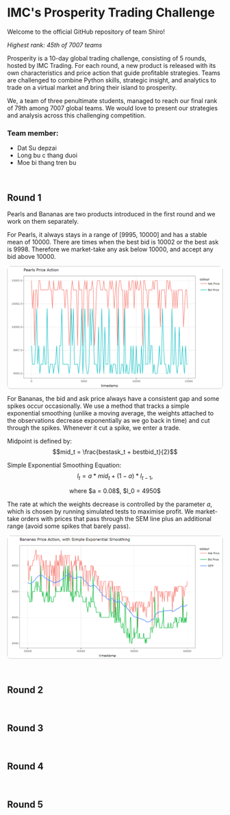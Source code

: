 # IMC's Prosperity Trading Challenge

Welcome to the official GitHub repository of team Shiro!

*Highest rank: 45th of 7007 teams*

Prosperity is a 10-day global trading challenge, consisting of 5 rounds, hosted by IMC Trading. For each round, a new product is released with its own characteristics and price action that guide profitable strategies. Teams are challenged to combine Python skills, strategic insight, and analytics to trade on a virtual market and bring their island to prosperity.

We, a team of three penultimate students, managed to reach our final rank of 79th among 7007 global teams. We would love to present our strategies and analysis across this challenging competition.

### Team member:
- Dat Su depzai
- Long bu c thang duoi
- Moe bi thang tren bu

<br>

## Round 1

Pearls and Bananas are two products introduced in the first round and we work on them separately.

For Pearls, it always stays in a range of [9995, 10000] and has a stable mean of 10000. There are times when the best bid is 10002 or the best ask is 9998. Therefore we market-take any ask below 10000, and accept any bid above 10000.

<p align="center">
  <span style="display: inline-block; border: 1px solid #ccc; border-radius: 8px;">
    <img src="analysis/Pearls.png" alt="Pearls" width="700">
  </span>
</p>

For Bananas, the bid and ask price always have a consistent gap and some spikes occur occasionally. We use a method that tracks a simple exponential smoothing (unlike a moving average, the weights attached to the observations decrease exponentially as we go back in time) and cut through the spikes. Whenever it cut a spike, we enter a trade.

Midpoint is defined by:
$$mid_t = \frac{bestask_t + bestbid_t}{2}$$

Simple Exponential Smoothing Equation:
$$l_t = a*mid_t + (1-a)*l_{t-1},$$
<p align="center"> where $a = 0.08$, $l_0 = 4950$ </p>

The rate at which the weights decrease is controlled by the parameter $a$, which is chosen by running simulated tests to maximise profit. We market-take orders with prices that pass through the SEM line plus an additional range (avoid some spikes that barely pass).

<p align="center">
  <span style="display: inline-block; border: 1px solid #ccc; border-radius: 8px;">
    <img src="analysis/bananas.png" alt="Bananas" width="700">
  </span>
</p>



<br>

## Round 2



<br>

## Round 3



<br>

## Round 4



<br>

## Round 5



<br>

